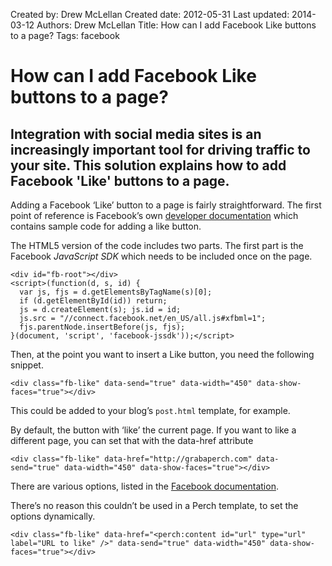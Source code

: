 Created by: Drew McLellan
Created date: 2012-05-31
Last updated: 2014-03-12
Authors: Drew McLellan
Title: How can I add Facebook Like buttons to a page?
Tags: facebook

# How can I add Facebook Like buttons to a page?

## Integration with social media sites is an increasingly important tool for driving traffic to your site. This solution explains how to add Facebook 'Like' buttons to a page.

Adding a Facebook ‘Like’ button to a page is fairly straightforward. The first point of reference is Facebook’s own [developer documentation](https://developers.facebook.com/docs/reference/plugins/like/) which contains sample code for adding a like button.

The HTML5 version of the code includes two parts. The first part is the Facebook *JavaScript SDK* which needs to be included once on the page.

	<div id="fb-root"></div>
	<script>(function(d, s, id) {
	  var js, fjs = d.getElementsByTagName(s)[0];
	  if (d.getElementById(id)) return;
	  js = d.createElement(s); js.id = id;
	  js.src = "//connect.facebook.net/en_US/all.js#xfbml=1";
	  fjs.parentNode.insertBefore(js, fjs);
	}(document, 'script', 'facebook-jssdk'));</script>

Then, at the point you want to insert a Like button, you need the following snippet.

	<div class="fb-like" data-send="true" data-width="450" data-show-faces="true"></div>

This could be added to your blog’s `post.html` template, for example.

By default, the button with ‘like’ the current page. If you want to like a different page, you can set that with the data-href attribute

	<div class="fb-like" data-href="http://grabaperch.com" data-send="true" data-width="450" data-show-faces="true"></div>

There are various options, listed in the [Facebook documentation](https://developers.facebook.com/docs/reference/plugins/like/).

There’s no reason this couldn’t be used in a Perch template, to set the options dynamically.

	<div class="fb-like" data-href="<perch:content id="url" type="url" label="URL to like" />" data-send="true" data-width="450" data-show-faces="true"></div>